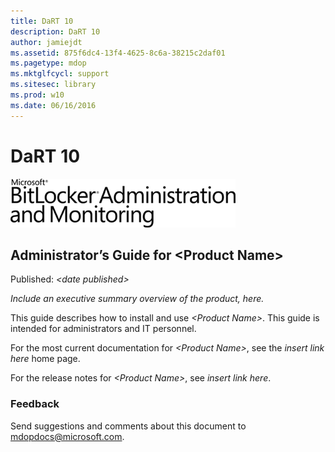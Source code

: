 ```yaml
---
title: DaRT 10
description: DaRT 10
author: jamiejdt
ms.assetid: 875f6dc4-13f4-4625-8c6a-38215c2daf01
ms.pagetype: mdop
ms.mktglfcycl: support
ms.sitesec: library
ms.prod: w10
ms.date: 06/16/2016
---
```



# DaRT 10


![mbam logo](images/mbam-logo-sm.gif)

## <a href="" id="administrator-s-guide-for--product-name-"></a>Administrator’s Guide for &lt;Product Name&gt;


Published: *&lt;date published&gt;*

*Include an executive summary overview of the product, here.*

This guide describes how to install and use *&lt;Product Name&gt;*. This guide is intended for administrators and IT personnel.

For the most current documentation for *&lt;Product Name&gt;*, see the *insert link here* home page.

For the release notes for *&lt;Product Name&gt;*, see *insert link here*.

### Feedback

Send suggestions and comments about this document to <mdopdocs@microsoft.com>.

 

 





